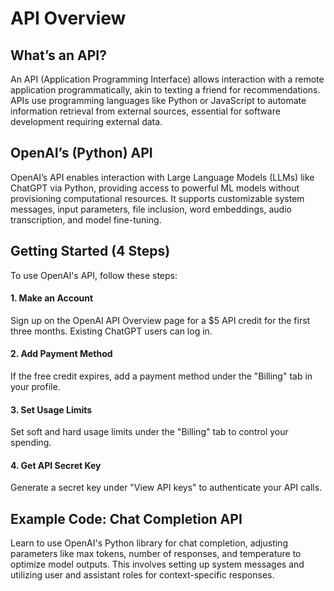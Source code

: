 # API Overview

##  What’s an API?
An API (Application Programming Interface) allows interaction with a remote application programmatically, akin to texting a friend for recommendations. APIs use programming languages like Python or JavaScript to automate information retrieval from external sources, essential for software development requiring external data.

##  OpenAI’s (Python) API
OpenAI’s API enables interaction with Large Language Models (LLMs) like ChatGPT via Python, providing access to powerful ML models without provisioning computational resources. It supports customizable system messages, input parameters, file inclusion, word embeddings, audio transcription, and model fine-tuning.

##  Getting Started (4 Steps)
To use OpenAI's API, follow these steps:

####  **1. Make an Account**
Sign up on the OpenAI API Overview page for a $5 API credit for the first three months. Existing ChatGPT users can log in.

####  **2. Add Payment Method**
If the free credit expires, add a payment method under the "Billing" tab in your profile.

####  **3. Set Usage Limits**
Set soft and hard usage limits under the "Billing" tab to control your spending.

####  **4. Get API Secret Key**
Generate a secret key under "View API keys" to authenticate your API calls.

##  Example Code: Chat Completion API
Learn to use OpenAI's Python library for chat completion, adjusting parameters like max tokens, number of responses, and temperature to optimize model outputs. This involves setting up system messages and utilizing user and assistant roles for context-specific responses.

